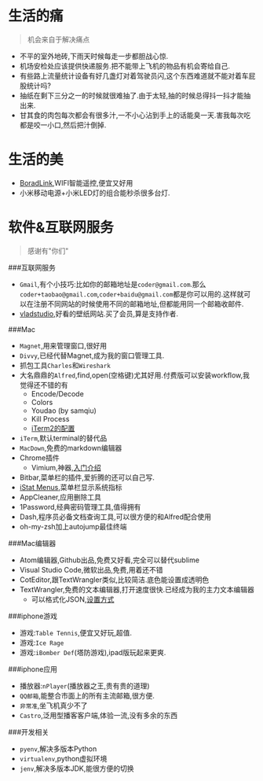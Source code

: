 # 生活的痛
>机会来自于解决痛点

- 不平的室外地砖,下雨天时候每走一步都胆战心惊.
- 机场安检处应该提供快递服务.把不能带上飞机的物品有机会寄给自己.
- 有些路上流量统计设备有好几盏灯对着驾驶员闪,这个东西难道就不能对着车屁股统计吗?
- 抽纸在剩下三分之一的时候就很难抽了.由于太轻,抽的时候总得抖一抖才能抽出来.
- 甘其食的肉包每次都会有很多汁,一不小心沾到手上的话能臭一天.害我每次吃都是咬一小口,然后把汁倒掉.

# 生活的美

- [BoradLink](http://www.broadlink.com.cn/),WIFI智能遥控,便宜又好用
- 小米移动电源+小米LED灯的组合能秒杀很多台灯.

# 软件&互联网服务
>感谢有"你们"

###互联网服务
- `Gmail`,有个小技巧:比如你的邮箱地址是`coder@gmail.com`.那么`coder+taobao@gmail.com`,`coder+baidu@gmail.com`都是你可以用的.这样就可以在注册不同网站的时候使用不同的邮箱地址,但都能用同一个邮箱收邮件.
- [vladstudio](http://www.vladstudio.com),好看的壁纸网站.买了会员,算是支持作者.

###Mac
- `Magnet`,用来管理窗口,很好用
- `Divvy`,已经代替Magnet,成为我的窗口管理工具.
- 抓包工具`Charles`和`Wireshark`
- 大名鼎鼎的`Alfred`,find,open(空格键)尤其好用.付费版可以安装workflow,我觉得还不错的有
	+ Encode/Decode
	+ Colors
	+ Youdao (by samqiu)
	+ Kill Process
	+ [iTerm2的配置](https://github.com/stuartcryan/custom-iterm-applescripts-for-alfred)
- `iTerm`,默认terminal的替代品
- `MacDown`,免费的markdown编辑器
- Chrome插件
	+ Vimium,神器,[入门介绍](http://sspai.com/27723)
- Bitbar,菜单栏的插件,爱折腾的还可以自己写.
- [iStat Menus](https://bjango.com/mac/istatmenus/),菜单栏显示系统指标
- AppCleaner,应用删除工具
- 1Password,经典密码管理工具,值得拥有
- Dash,程序员必备文档查询工具,可以很方便的和Alfred配合使用
- oh-my-zsh加上autojump最佳终端

###Mac编辑器
- Atom编辑器,Github出品,免费又好看,完全可以替代sublime
- Visual Studio Code,微软出品,免费,用着还不错
- CotEditor,跟TextWrangler类似,比较简洁.底色能设置成透明色
- TextWrangler,免费的文本编辑器,打开速度很快.已经成为我的主力文本编辑器
	+ 可以格式化JSON,[设置方式](http://interactivelogic.net/wp/2013/07/how-to-format-json-in-textwrangler-iosdev-json-webdev/)

###iphone游戏
- 游戏:`Table Tennis`,便宜又好玩,超值.
- 游戏:`Ice Rage`
- 游戏:`iBomber Def`(塔防游戏),ipad版玩起来更爽.

###iphone应用
- 播放器:`nPlayer`(播放器之王,贵有贵的道理)
- `QQ邮箱`,能整合市面上的所有主流邮箱,很方便.
- `非常准`,坐飞机真少不了
- `Castro`,泛用型播客客户端,体验一流,没有多余的东西

###开发相关
- `pyenv`,解决多版本Python
- `virtualenv`,python虚拟环境
- `jenv`,解决多版本JDK,能很方便的切换


